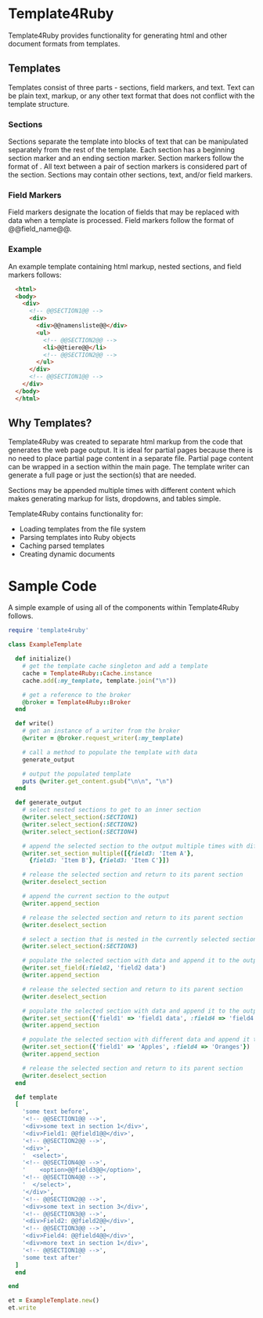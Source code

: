 # Template4Ruby
Template4Ruby provides functionality for generating html and other document formats from templates.

## Templates
Templates consist of three parts - sections, field markers, and text. Text can be plain text, markup, or any other text format that does not conflict with the template structure.

### Sections
Sections separate the template into blocks of text that can be manipulated separately from the rest of the template. Each section has a beginning section marker and an ending section marker. Section markers follow the format of <!-- @@SECTION_NAME@@ -->. All text between a pair of section markers is considered part of the section. Sections may contain other sections, text, and/or field markers.

### Field Markers
Field markers designate the location of fields that may be replaced with data when a template is processed. Field markers follow the format of @@field_name@@.

### Example
An example template containing html markup, nested sections, and field markers follows:
```html
  <html>
  <body>
    <div>
      <!-- @@SECTION1@@ -->
      <div>
        <div>@@namensliste@@</div>
        <ul>
          <!-- @@SECTION2@@ -->
          <li>@@tiere@@</li>
          <!-- @@SECTION2@@ -->
        </ul>
      </div>
      <!-- @@SECTION1@@ -->
    </div>
  </body>
  </html>
```

## Why Templates?
Template4Ruby was created to separate html markup from the code that generates the web page output. It is ideal for partial pages because there is no need to place partial page content in a separate file. Partial page content can be wrapped in a section within the main page. The template writer can generate a full page or just the section(s) that are needed.

Sections may be appended multiple times with different content which makes generating markup for lists, dropdowns, and tables simple.

Template4Ruby contains functionality for:
* Loading templates from the file system
* Parsing templates into Ruby objects
* Caching parsed templates
* Creating dynamic documents

# Sample Code
A simple example of using all of the components within Template4Ruby follows.

```ruby
require 'template4ruby'

class ExampleTemplate

  def initialize()
    # get the template cache singleton and add a template
    cache = Template4Ruby::Cache.instance
    cache.add(:my_template, template.join("\n"))

    # get a reference to the broker
    @broker = Template4Ruby::Broker
  end

  def write()
    # get an instance of a writer from the broker
    @writer = @broker.request_writer(:my_template)

    # call a method to populate the template with data
    generate_output

    # output the populated template
    puts @writer.get_content.gsub("\n\n", "\n")
  end

  def generate_output
    # select nested sections to get to an inner section
    @writer.select_section(:SECTION1)
    @writer.select_section(:SECTION2)
    @writer.select_section(:SECTION4)

    # append the selected section to the output multiple times with different data
    @writer.set_section_multiple([{field3: 'Item A'},
      {field3: 'Item B'}, {field3: 'Item C'}])

    # release the selected section and return to its parent section
    @writer.deselect_section

    # append the current section to the output
    @writer.append_section

    # release the selected section and return to its parent section
    @writer.deselect_section

    # select a section that is nested in the currently selected section
    @writer.select_section(:SECTION3)

    # populate the selected section with data and append it to the output
    @writer.set_field(:field2, 'field2 data')
    @writer.append_section

    # release the selected section and return to its parent section
    @writer.deselect_section

    # populate the selected section with data and append it to the output
    @writer.set_section({'field1' => 'field1 data', :field4 => 'field4 data'})
    @writer.append_section

    # populate the selected section with different data and append it to the output
    @writer.set_section({'field1' => 'Apples', :field4 => 'Oranges'})
    @writer.append_section

    # release the selected section and return to its parent section
    @writer.deselect_section
  end

  def template
  [
    'some text before',
    '<!-- @@SECTION1@@ -->',
    '<div>some text in section 1</div>',
    '<div>Field1: @@field1@@</div>',
    '<!-- @@SECTION2@@ -->',
    '<div>',
    '  <select>',
    '<!-- @@SECTION4@@ -->',
    '    <option>@@field3@@</option>',
    '<!-- @@SECTION4@@ -->',
    '  </select>',
    '</div>',
    '<!-- @@SECTION2@@ -->',
    '<div>some text in section 3</div>',
    '<!-- @@SECTION3@@ -->',
    '<div>Field2: @@field2@@</div>',
    '<!-- @@SECTION3@@ -->',
    '<div>Field4: @@field4@@</div>',
    '<div>more text in section 1</div>',
    '<!-- @@SECTION1@@ -->',
    'some text after'
  ]
  end

end

et = ExampleTemplate.new()
et.write
```
